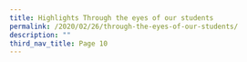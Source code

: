 ```yaml
---
title: Highlights Through the eyes of our students
permalink: /2020/02/26/through-the-eyes-of-our-students/
description: ""
third_nav_title: Page 10
---
```


